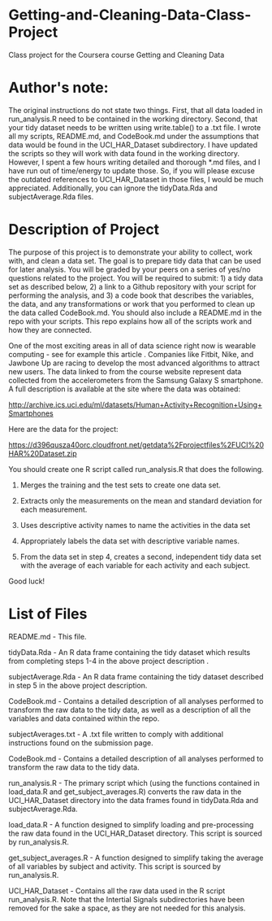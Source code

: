 # Getting-and-Cleaning-Data-Class-Project
Class project for the Coursera course Getting and Cleaning Data

# Author's note:

The original instructions do not state two things. First, that all data loaded in run_analysis.R need to be contained in the working directory. Second, that your tidy dataset needs to be written using write.table() to a .txt file. I wrote all my scripts, README.md, and CodeBook.md under the assumptions that data would be found in the UCI_HAR_Dataset subdirectory. I have updated the scripts so they will work with data found in the working directory. However, I spent a few hours writing detailed and thorough *.md files, and I have run out of time/energy to update those. So, if you will please excuse the outdated references to UCI_HAR_Dataset in those files, I would be much appreciated. Additionally, you can ignore the tidyData.Rda and subjectAverage.Rda files.

# Description of Project

The purpose of this project is to demonstrate your ability to collect, work with, and clean a data set. The goal is to prepare tidy data that can be used for later analysis. You will be graded by your peers on a series of yes/no questions related to the project. You will be required to submit: 1) a tidy data set as described below, 2) a link to a Github repository with your script for performing the analysis, and 3) a code book that describes the variables, the data, and any transformations or work that you performed to clean up the data called CodeBook.md. You should also include a README.md in the repo with your scripts. This repo explains how all of the scripts work and how they are connected.

One of the most exciting areas in all of data science right now is wearable computing - see for example this article . Companies like Fitbit, Nike, and Jawbone Up are racing to develop the most advanced algorithms to attract new users. The data linked to from the course website represent data collected from the accelerometers from the Samsung Galaxy S smartphone. A full description is available at the site where the data was obtained:

http://archive.ics.uci.edu/ml/datasets/Human+Activity+Recognition+Using+Smartphones 

Here are the data for the project:

 https://d396qusza40orc.cloudfront.net/getdata%2Fprojectfiles%2FUCI%20HAR%20Dataset.zip  

You should create one R script called run_analysis.R that does the following. 

1. Merges the training and the test sets to create one data set.

2. Extracts only the measurements on the mean and standard deviation for each measurement. 

3. Uses descriptive activity names to name the activities in the data set

4. Appropriately labels the data set with descriptive variable names. 

5. From the data set in step 4, creates a second, independent tidy data set with the average of each variable for each activity and each subject.

Good luck!

# List of Files

README.md - This file.

tidyData.Rda - An R data frame containing the tidy dataset which results from completing steps 1-4 in the above project description .

subjectAverage.Rda - An R data frame containing the tidy dataset described in step 5 in the above project description.

CodeBook.md - Contains a detailed description of all analyses performed to transform the raw data to the tidy data, as well as a description of all the variables and data contained within the repo. 

subjectAverages.txt - A .txt file written to comply with additional instructions found on the submission page.

CodeBook.md - Contains a detailed description of all analyses performed to transform the raw data to the tidy data.

run_analysis.R - The primary script which (using the functions contained in load_data.R and get_subject_averages.R) converts the raw data in the UCI_HAR_Dataset directory into the data frames found in tidyData.Rda and subjectAverage.Rda.

load_data.R - A function designed to simplify loading and pre-processing the raw data found in the UCI_HAR_Dataset directory. This script is sourced by run_analysis.R.

get_subject_averages.R - A function designed to simplify taking the average of all variables by subject and activity. This script is sourced by run_analysis.R.

UCI_HAR_Dataset - Contains all the raw data used in the R script run_analysis.R. Note that the Intertial Signals subdirectories have been removed for the sake a space, as they are not needed for this analysis.
